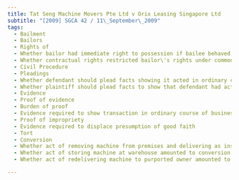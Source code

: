 ```yaml
---
title: Tat Seng Machine Movers Pte Ltd v Orix Leasing Singapore Ltd 
subtitle: "[2009] SGCA 42 / 11\_September\_2009"
tags:
  - Bailment
  - Bailors
  - Rights of
  - Whether bailor had immediate right to possession if bailee behaved repugnant to terms of bailment
  - Whether contractual rights restricted bailor\'s rights under common law
  - Civil Procedure
  - Pleadings
  - Whether defendant should plead facts showing it acted in ordinary course of business
  - Whether plaintiff should plead facts to show that defendant had actual notice of impropriety or was not acting in ordinary course of business
  - Evidence
  - Proof of evidence
  - Burden of proof
  - Evidence required to show transaction in ordinary course of business
  - Proof of impropriety
  - Evidence required to displace presumption of good faith
  - Tort
  - Conversion
  - Whether act of removing machine from premises and delivering as instructed amounted to conversion of machine
  - Whether act of storing machine at warehouse amounted to conversion of machine
  - Whether act of redelivering machine to purported owner amounted to conversion of machine

---
```


